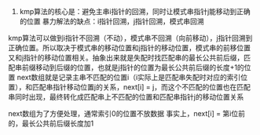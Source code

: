 <!--
 * @Author: your name
 * @Date: 2022-03-16 06:57:36
 * @LastEditTime: 2022-03-16 10:27:28
 * @LastEditors: Please set LastEditors
 * @Description: 打开koroFileHeader查看配置 进行设置: https://github.com/OBKoro1/koro1FileHeader/wiki/%E9%85%8D%E7%BD%AE
 * @FilePath: /fe_interview/算法/算法思想.md
-->
1. kmp算法的核心是：避免主串i指针的回溯，同时让模式串指针j能移动到正确的位置
暴力解法的缺点：i指针回溯，j指针回溯，模式串回溯

kmp算法可以做到i指针不回溯（不动），模式串不回溯（向前移动），j指针回溯到正确位置。所以取决于模式串的移动位置和j指针的移动位置，模式串的前移位置又和j指针的移动位置相关。抽象出来就是失配时找匹配串的最长公共前后缀，匹配串前缀移动到后缀的位置，也就是j指针的位置为最长公共前后缀的长度+1的位置
next数组就是记录主串不匹配的位置i（i实际上是匹配串失配时对应的索引位置），和匹配串指针移动位置j的关系，next[i] = j，而这个不匹配的位置也在匹配串同时出现，最终转化成匹配串上不匹配的位置和匹配串指针j的移动位置关系

next数组为了方便处理，通常索引0的位置不放数据
事实上，next[i] = 第i位前的，最长公共前后缀长度加1
